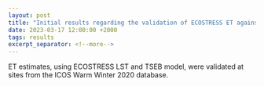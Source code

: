```yaml
---
layout: post
title: "Initial results regarding the validation of ECOSTRESS ET against EC data"
date: 2023-03-17 12:00:00 +2000
tags: results
excerpt_separator: <!--more-->
---
```


ET estimates, using ECOSTRESS LST and TSEB model, were validated at sites from the ICOS Warm Winter 2020 database.

